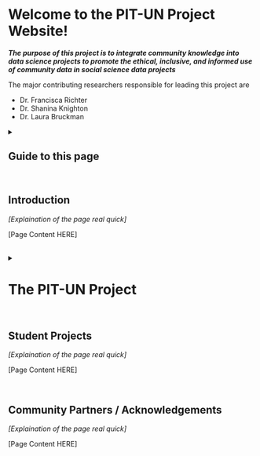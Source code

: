 <!DOCTYPE html>
<html>

<body>
  
<h1> Welcome to the PIT-UN Project Website! </h1>
<p> <b><i> The purpose of this project is to integrate community knowledge into data science projects to promote the ethical, inclusive, and informed use of community data in social science data projects </i></b> </p>
  
<p> The major contributing researchers responsible for leading this project are 
<ul>
<li>Dr. Francisca Richter</li>
<li>Dr. Shanina Knighton</li>
<li>Dr. Laura Bruckman</li>
</ul>
</p>

 <details><summary><h2> Guide to this page </h2></summary> 
  <p> The contents of this page are as ordered: 
    <ol type = "1">
      <li><a href = "#intro_section">Introduction to PIT-UN</a></li>
      <li><a href = "#sources_section">Using Administrative/Public Data</a></li> 
      <li><a href = "#ResQs_section">Guide to Integrating Community Knowledge</a></li>
      <li><a href = "#UData_section">Identifying/Addressing Bias in Data Analysis</a></li>
      <li><a href = "#Student_Pro_section">Student Projects</a></li>
      <li><a href = "#comm_partners_section">Community Partners / Acknowledgements</a></li>
    </ol>
    </p>
  </details>
  <br>
</body> 

<body>
<h2>Introduction <a name = "intro_section"></a></h2>
  <p> <i> [Explaination of the page real quick] </i> </p>
    <p> [Page Content HERE] </p>
</body>

<br>
<details><summary><h1> The PIT-UN Project </h1></summary> 
<body>
<h2><a name = "sources_section">Using Administrative/Public Data</a></h2>
  <p> <i> [Explaination of the page real quick] </i> </p>
    <p> Finding what data you want to work with is one of the most crucial steps in the reseach process. Many datasets are private or non public-access data sets which can only be accessed via a permission request and an IRB. 
      <br><br> To make the data collection process easier, we have compiled a list of databases and wesbites that offer publicly available data. The best sites for a wide variety of data for social science projects are below, as are data sets available by topic!
      <br><br> <b>General Data Platforms:</b>
        <li><a href = "https://data.world/">Data World</a> - an open source data platform that has a large collaborative data community with access to online data sets</li>
        <li><a href = "https://www.kaggle.com/datasets">Kaggle</a> - an open source data platform that has free access to a wide variety of data sets </li>
       <li><a href = "https://data.gov/">Data.gov</a> - the US government's open data platform</li>
        <li><a href = "https://cloud.google.com/datasets">Google Cloud</a> - Google Cloud's publicly available data sets</li>
      <li><a href="https://www.nature.com/sdata/policies/repositories#broad-earth-env">Nature's Scientific Data respository</a> - a collection of publicily available databases on social, environmental, health, and hard sciences</li>
      </p>
      
      <br><details><summary><b>Homelessness</b></summary>
        <li><a href = "https://catalog.data.gov/dataset?tags=homeless">Data.Goc homeslessness data sets</a></li>
        <li><a href = "https://evictionlab.org/eviction-tracking/">Eviction Lab data</a></li>
        <li><a href = "https://datahub.io/gavram/homelessness">Data Hub homelessness data sets</a></li>
        <li><a href = "https://data.world/datasets/homelessness">Data World homelessness data sets</a></li>
        <li><a href = "https://nche.ed.gov/data-collection/">National Center for Homeless Education data</a></li>
      </details>
  
  <br><details><summary><b>Food Insecurity1</b></summary>
      <li><a href="https://data.nal.usda.gov/dataset/food-security-united-states-0">US Department of Agriculture food insecurity data </a></li>
      <li><a href="https://www.census.gov/data/datasets/time-series/demo/cps/cps-supp_cps-repwgt/cps-food-security.html">US Census food insecurity data </a></li>
      <li><a href="https://catalog.data.gov/dataset/food-security-in-the-united-states">Economics Research Service food insecurity data </a></li>
      <li><a href="https://data.world/datasets/food-security">Data World food insecurity data </a></li>
    </details>
  
      <br><details><summary><b>Early Childhood Data</b></summary>
      <li><a href="https://ectacenter.org/portal/ecdata.asp">ECTA childhood data sources - this is a database containing lots of sites where you can access early childhood data </a></li>
      <li><a href="https://www.cdc.gov/ncbddd/childdevelopment/data.html">CDC Child Development data </a></li>
      <li><a href="https://www.childandfamilydataarchive.org/cfda/pages/cfda/index.html">University of Michigan Child and Family Data Archive </a></li>
      </details>

      <br><details><summary><b> Child Welfare Data</b></summary>
      <li><a href="http://childwelfaresparc.org/wp-content/uploads/2014/09/Knowing-the-Numbers.pdf">SPARC Overview on Accessing and Using Child Welfare Data </a></li>
      <li><a href="https://www.childwelfare.gov/topics/systemwide/statistics/">Child Welfare Information Gateway - US Department of Health & Human Services </a></li>
      <li><a href="https://www.acf.hhs.gov/cb/data-research">Children's Bureau data and research </a></li>
      </details>

      
      <br><details><summary><b>Earth/Nature Data</b></summary>
      <li><a href="https://www.earthdata.nasa.gov/">NASA Earth Data </a></li>
      <li><a href="https://gisgeography.com/natural-earth-data-free-gis-public/">GIS Geography Natural Earth Data </a></li>
      </details>
  </p>
</body>

<body>
<h2>Guide to Integrating Community Knowledge<a name = "ResQs_section"></a></h2>
  <p> <i> [Explaination of the page real quick] </i> </p>
    <p> [Page Content HERE] </p>
</body>

<body>
<h2>Identifying/Addressing Bias in Data Analysis<a name = "UData_section"></a></h2>
  <p> <i> [Explaination of the page real quick] </i> </p>
    
  <h4>C&P Modeling</h4>
  <p>[Content]</p>
</body>
</details>
  
<body>
  
<br>  
<h2>Student Projects<a name = "Student_Pro_section"></a></h2>
  <p> <i> [Explaination of the page real quick] </i> </p>
    <p> [Page Content HERE] </p>
</body>

<br>
<body>
<h2>Community Partners / Acknowledgements <a name = "comm_partners_section"></a></h2>
  <p> <i> [Explaination of the page real quick] </i> </p>
    <p> [Page Content HERE] </p>
</body>

</html>
